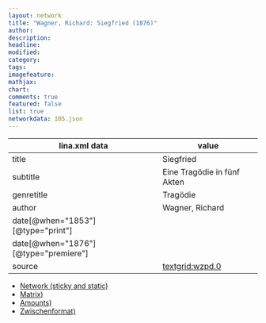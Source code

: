 ```yaml
---
layout: network
title: "Wagner, Richard: Siegfried (1876)"
author:
description:
headline:
modified:
category:
tags:
imagefeature: 
mathjax: 
chart: 
comments: true
featured: false
list: true
networkdata: 105.json
---
```

lina.xml data  | value
------------- | -------------
title|Siegfried
subtitle|Eine Tragödie in fünf Akten
genretitle|Tragödie
author|Wagner, Richard
date[@when="1853"][@type="print"]|
date[@when="1876"][@type="premiere"]|
source|[textgrid:wzpd.0](https://textgridlab.org/1.0/tgcrud-public/rest/textgrid:wzpd.0/data)



* [Network (sticky and static)](/linas/network105)
* [Matrix)](/linas/matrix105)
* [Amounts)](/linas/amount105)
* [Zwischenformat)](/linas/lina105 )
